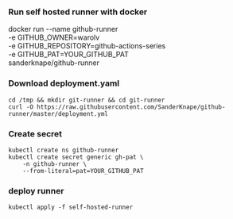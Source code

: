 ### Run self hosted runner with docker
docker run --name github-runner \
     -e GITHUB_OWNER=warolv \
     -e GITHUB_REPOSITORY=github-actions-series \
     -e GITHUB_PAT=YOUR_GITHUB_PAT \
     sanderknape/github-runner

### Download deployment.yaml
```
cd /tmp && mkdir git-runner && cd git-runner
curl -O https://raw.githubusercontent.com/SanderKnape/github-runner/master/deployment.yml
```

### Create secret
```
kubectl create ns github-runner
kubectl create secret generic gh-pat \
    -n github-runner \
    --from-literal=pat=YOUR_GITHUB_PAT
```

### deploy runner
```
kubectl apply -f self-hosted-runner
```

